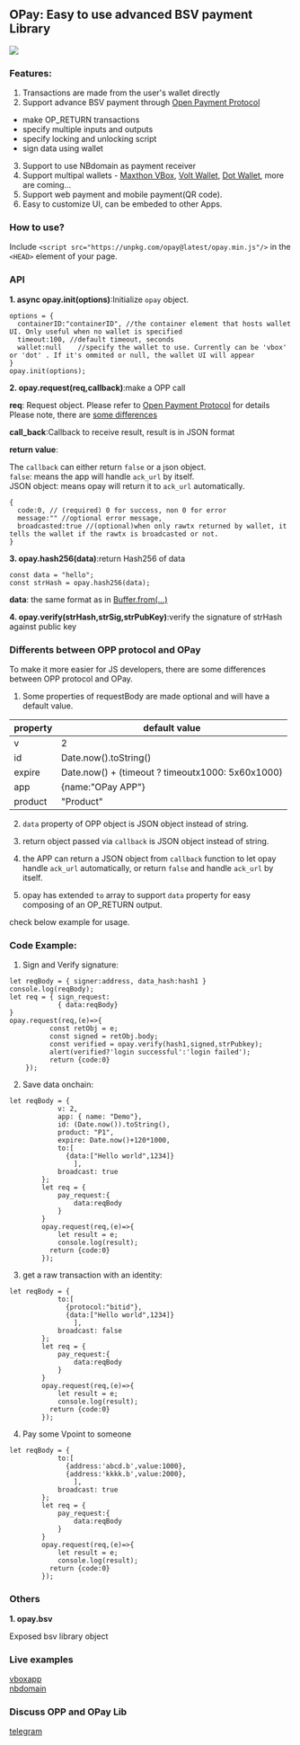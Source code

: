 ## OPay: Easy to use advanced BSV payment Library

![](https://images.unsplash.com/photo-1569284160951-aee94fa3c489?ixlib=rb-1.2.1&ixid=eyJhcHBfaWQiOjEyMDd9&auto=format&fit=crop&w=800&q=60)

### Features:

1. Transactions are made from the user's wallet directly
2. Support advance BSV payment through [Open Payment Protocol](payment.md)
  * make OP_RETURN transactions
  * specify multiple inputs and outputs
  * specify locking and unlocking script
  * sign data using wallet
3. Support to use NBdomain as payment receiver
4. Support multipal wallets - [Maxthon VBox](https://maxthon.com), [Volt Wallet](https://volt.id), [Dot Wallet](https://dotwallet.com), more are coming...
5. Support web payment and mobile payment(QR code).
6. Easy to customize UI, can be embeded to other Apps.

### How to use?

Include `<script src="https://unpkg.com/opay@latest/opay.min.js"/>` in the `<HEAD>` element of your page.  

### API

**1. async opay.init(options)**:Initialize `opay` object. 

```
options = {
  containerID:"containerID", //the container element that hosts wallet UI. Only useful when no wallet is specified
  timeout:100, //default timeout, seconds
  wallet:null    //specify the wallet to use. Currently can be 'vbox' or 'dot' . If it's ommited or null, the wallet UI will appear 
}
opay.init(options);

```


**2. opay.request(req,callback)**:make a OPP call

**req**: Request object. Please refer to [Open Payment Protocol](payment.md) for details 
Please note, there are [some differences](opay.md?id=differents-between-opp-protocol-and-opay) 

**call_back**:Callback to receive result, result is in JSON format

**return value**:   

The `callback` can either return `false` or a json object.  
`false`: means the app will handle `ack_url` by itself.  
JSON object: means opay will return it to `ack_url` automatically.


```
{
  code:0, // (required) 0 for success, non 0 for error
  message:"" //optional error message,
  broadcasted:true //(optional)when only rawtx returned by wallet, it tells the wallet if the rawtx is broadcasted or not.  
}
```

**3. opay.hash256(data)**:return Hash256 of data


```
const data = "hello";
const strHash = opay.hash256(data);
```
**data**: the same format as in [Buffer.from(...)](https://nodejs.org/api/buffer.html)

**4. opay.verify(strHash,strSig,strPubKey)**:verify the signature of strHash against public key

### Differents between OPP protocol and OPay

To make it more easier for JS developers, there are some differences between OPP protocol and OPay.

1. Some properties of requestBody are made optional and will have a default value.
    
| property   |      default value      | 
|----------|-------------|
| v |  2 |
| id |    Date.now().toString()   |
| expire | Date.now() + (timeout ? timeoutx1000: 5x60x1000) |
| app | {name:"OPay APP"} |
|product | "Product"|

2. `data` property of OPP object is JSON object instead of string.

3. return object passed via `callback` is JSON object instead of string.

4. the APP can return a JSON object from `callback` function to let opay handle `ack_url` automatically, or return `false` and
handle `ack_url` by itself.

5. opay has extended `to` array to support `data` property for easy composing of an OP_RETURN output.

check below example for usage.

### Code Example:

1. Sign and Verify signature:


```
let reqBody = { signer:address, data_hash:hash1 }
console.log(reqBody);
let req = { sign_request:
            { data:reqBody}
}
opay.request(req,(e)=>{
          const retObj = e;
          const signed = retObj.body;
          const verified = opay.verify(hash1,signed,strPubkey);
          alert(verified?'login successful':'login failed');
          return {code:0}
    });
```
2. Save data onchain:

```
let reqBody = {
            v: 2,
            app: { name: "Demo"},
            id: (Date.now()).toString(),
            product: "P1",
            expire: Date.now()+120*1000,
            to:[
              {data:["Hello world",1234]}
            	],
            broadcast: true
        };
        let req = {
        	pay_request:{
        		data:reqBody
        	}
        }
        opay.request(req,(e)=>{
        	let result = e;
        	console.log(result);
          return {code:0}
        });
```    
3. get a raw transaction with an identity:

```
let reqBody = {
            to:[
              {protocol:"bitid"},
              {data:["Hello world",1234]}
            	],
            broadcast: false
        };
        let req = {
        	pay_request:{
        		data:reqBody
        	}
        }
        opay.request(req,(e)=>{
        	let result = e;
        	console.log(result);
          return {code:0}
        });
```    
4. Pay some Vpoint to someone

```
let reqBody = {
            to:[
              {address:'abcd.b',value:1000},
              {address:'kkkk.b',value:2000},
            	],
            broadcast: true
        };
        let req = {
        	pay_request:{
        		data:reqBody
        	}
        }
        opay.request(req,(e)=>{
        	let result = e;
        	console.log(result);
          return {code:0}
        });
```

### Others

**1. opay.bsv**

Exposed bsv library object

### Live examples

[vboxapp](https://vboxapp.glitch.me)  
[nbdomain](https://app.nbdomain.com)

### Discuss OPP and OPay Lib

[telegram](https://t.me/nbdomain)